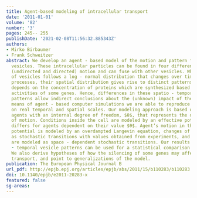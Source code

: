 ```yaml
---
title: Agent-based modeling of intracellular transport
date: '2011-01-01'
volume: '82'
number: '3'
pages: 245-- 255
publishDate: '2021-02-08T11:56:32.885343Z'
authors:
- Mirko Birbaumer
- Frank Schweitzer
abstract: We develop an agent - based model of the motion and pattern formation of
  vesicles. These intracellular particles can be found in four different modes of
  (undirected and directed) motion and can fuse with other vesicles. While the size
  of vesicles follows a log - normal distribution that changes over time due to fusion
  processes, their spatial distribution gives rise to distinct patterns. Their occurrence
  depends on the concentration of proteins which are synthesized based on the transcriptional
  activities of some genes. Hence, differences in these spatio - temporal vesicle
  patterns allow indirect conclusions about the (unknown) impact of these genes. By
  means of agent - based computer simulations we are able to reproduce such patterns
  on real temporal and spatial scales. Our modeling approach is based on Brownian
  agents with an internal degree of freedom, $θ$, that represents the different modes
  of motion. Conditions inside the cell are modeled by an effective potential that
  differs for agents dependent on their value $θ$. Agent’s motion in this effective
  potential is modeled by an overdampted Langevin equation, changes of $θ$ are modeled
  as stochastic transitions with values obtained from experiments, and fusion events
  are modeled as space - dependent stochastic transitions. Our results for the spatio
  - temporal vesicle patterns can be used for a statistical comparison with experiments.
  We also derive hypotheses of how the silencing of some genes may affect the intracellular
  transport, and point to generalizations of the model.
publication: The European Physical Journal B
url_pdf: http://epjb.epj.org/articles/epjb/abs/2011/15/b110283/b110283.html
doi: 10.1140/epjb/e2011-20283-x
featured: false
sg-areas:
---
```

